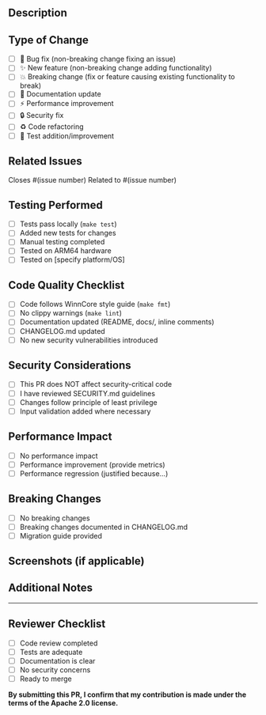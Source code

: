 ## Description
<!-- Provide a clear description of your changes -->

## Type of Change
- [ ] 🐛 Bug fix (non-breaking change fixing an issue)
- [ ] ✨ New feature (non-breaking change adding functionality)
- [ ] 💥 Breaking change (fix or feature causing existing functionality to break)
- [ ] 📝 Documentation update
- [ ] ⚡ Performance improvement
- [ ] 🔒 Security fix
- [ ] ♻️ Code refactoring
- [ ] 🧪 Test addition/improvement

## Related Issues
Closes #(issue number)
Related to #(issue number)

## Testing Performed
- [ ] Tests pass locally (`make test`)
- [ ] Added new tests for changes
- [ ] Manual testing completed
- [ ] Tested on ARM64 hardware
- [ ] Tested on [specify platform/OS]

## Code Quality Checklist
- [ ] Code follows WinnCore style guide (`make fmt`)
- [ ] No clippy warnings (`make lint`)
- [ ] Documentation updated (README, docs/, inline comments)
- [ ] CHANGELOG.md updated
- [ ] No new security vulnerabilities introduced

## Security Considerations
<!-- If this PR touches security-sensitive code, explain the security implications -->
- [ ] This PR does NOT affect security-critical code
- [ ] I have reviewed SECURITY.md guidelines
- [ ] Changes follow principle of least privilege
- [ ] Input validation added where necessary

## Performance Impact
<!-- Does this PR affect performance? Provide benchmarks if applicable -->
- [ ] No performance impact
- [ ] Performance improvement (provide metrics)
- [ ] Performance regression (justified because...)

## Breaking Changes
<!-- List any breaking changes and migration steps -->
- [ ] No breaking changes
- [ ] Breaking changes documented in CHANGELOG.md
- [ ] Migration guide provided

## Screenshots (if applicable)
<!-- Add screenshots for UI changes -->

## Additional Notes
<!-- Any additional information that reviewers should know -->

---

## Reviewer Checklist
- [ ] Code review completed
- [ ] Tests are adequate
- [ ] Documentation is clear
- [ ] No security concerns
- [ ] Ready to merge

**By submitting this PR, I confirm that my contribution is made under the terms of the Apache 2.0 license.**
